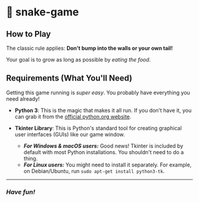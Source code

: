 # 🐍 snake-game

## How to Play

The classic rule applies: **Don't bump into the walls or your own tail!**

Your goal is to grow as long as possible by _eating the food_.

## Requirements (What You'll Need)

Getting this game running is _super easy_. You probably have everything you need already!

- **Python 3**: This is the magic that makes it all run. If you don't have it, you can grab it from the [official python.org website](https://www.python.org/downloads/).

- **Tkinter Library**: This is Python's standard tool for creating graphical user interfaces (GUIs) like our game window.
  - **_For Windows & macOS users:_** Good news! Tkinter is included by default with most Python installations. You shouldn't need to do a thing.
  - **_For Linux users:_** You might need to install it separately. For example, on Debian/Ubuntu, run `sudo apt-get install python3-tk`.

---

### **_Have fun!_**
